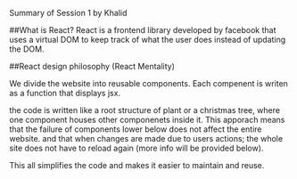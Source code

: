 Summary of Session 1
by Khalid

##What is React?
React is a frontend library developed by facebook that uses a virtual DOM to keep track of what the user does  instead of updating the DOM.

##React design philosophy (React Mentality) 

We divide the website into reusable components. 
Each compenent is writen as a function that displays jsx. 

the code is written like a root structure of plant or a christmas tree, where one component houses other componenets inside it. This apporach means that the failure of components lower below does not affect the entire website. and that when changes are made due to users actions; the whole site does not have to reload again (more info will be provided below).



 

This all simplifies the code and makes it easier to maintain and reuse.


